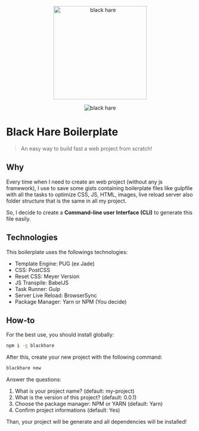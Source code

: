 <p align="center">
<img src="blackhare-boilerplate/img/hare.jpg" alt="black hare" width="250">
</p>
<p align="center">
<img src="https://travis-ci.org/raulfdm/blackhare-boilerplate.svg?branch=master" alt="black hare">
</p>


# Black Hare Boilerplate
> An easy way to build fast a web project from scratch!


## Why
Every time when I need to create an web project (without any js framework), I use to save some gists containing boilerplate files like gulpfile with all the tasks to optimize CSS, JS, HTML, images, live reload server also folder structure that is the same in all my project.

So, I decide to create a **Command-line user Interface (CLI)** to generate this file easily. 

## Technologies
This boilerplate uses the followings technologies:
- Template Engine: PUG (ex Jade)
- CSS: PostCSS 
- Reset CSS: Meyer Version
- JS Transpile: BabelJS
- Task Runner: Gulp
- Server Live Reload: BrowserSync
- Package Manager: Yarn or NPM (You decide)

## How-to
For the best use, you should install globally:
```sh
npm i -g blackhare
```

After this, create your new project with the following command:
```sh
blackhare new
```

Answer the questions:
1. What is your project name? (default: my-project)
1. What is the version of this project? (default: 0.0.1)
1. Choose the package manager: NPM or YARN (default: Yarn)
1. Confirm project informations (default: Yes)

Than, your project will be generate and all dependencies will be installed!
